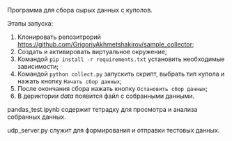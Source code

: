 Программа для сбора сырых данных с куполов.

Этапы запуска:
1. Клонировать репозитрорий https://github.com/GrigoriyAkhmetshakirov/sample_collector;
2. Создать и активировать виртуальное окружение;
3. Командой `pip install -r requirements.txt` установить необходимые зависимости;
4. Командой `python collect.py` запускить скрипт, выбрать тип купола и нажать кнопку `Начать сбор данных`;
5. После окончания сбора нажать кнопку `Остановить сбор данных`;
6. В дериктории *data* появится файл с собранными данными.

pandas_test.ipynb содержит тетрадку для просмотра и анализа собранных данных.

udp_server.py служит для формирования и отправки тестовых данных.
